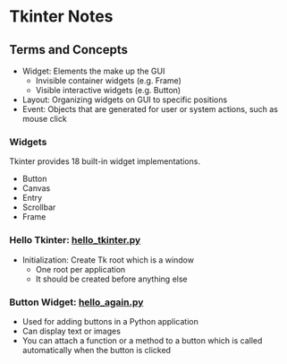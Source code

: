 # Tkinter Notes

## Terms and Concepts

* Widget: Elements the make up the GUI
  * Invisible container widgets (e.g. Frame)
  * Visible interactive widgets (e.g. Button)
* Layout: Organizing widgets on GUI to specific positions
* Event: Objects that are generated for user or system actions, such as mouse click

### Widgets

Tkinter provides 18 built-in widget implementations.

* Button
* Canvas
* Entry
* Scrollbar
* Frame

### Hello Tkinter: [hello_tkinter.py](hello_tkinter.py)

* Initialization: Create Tk root which is a window
  * One root per application
  * It should be created before anything else

### Button Widget: [hello_again.py](hello_again.py)

  * Used for adding buttons in a Python application
  * Can display text or images
  * You can attach a function or a method to a button which is called automatically when the button is clicked
